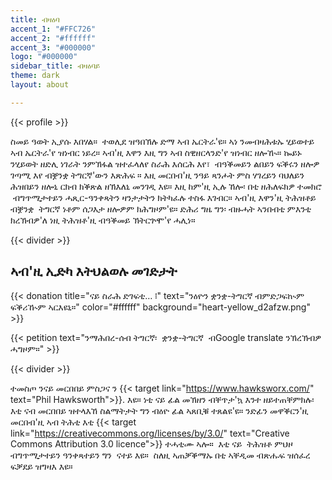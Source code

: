 ```yaml
---
title: ብዛዕባ
accent_1: "#FFC726"
accent_2: "#ffffff"
accent_3: "#000000"
logo: "#000000"
sidebar_title: ብዛዕባይ
theme: dark
layout: about

---
```

{{< profile >}}

ስመይ ዓወት ኢያሱ እበሃል።  ተወሊደ ዝዓበኽሉ ድማ ኣብ ኤርትራ'ዩ። ኣነ ንመብዛሕቱኡ ሂይወተይ ኣብ
ኤርትራ'የ ዝነብር ነይረ። ኣብ'ዚ እዋን እዚ ግን ኣብ ስዊዘርላንድ'የ ዝነብር ዘሎዂ። ኰይኑ ንሂይወት
ዘድሊ ነገራት ንምኽፋል ዝተፈላለየ ስራሕ እሰርሕ እየ፣  ብዓቕመይን ልበይን ፍቕሩን ዘሎዎ ገጣሚ እየ
ብቛንቋ ትግርኛ'ውን እጽሕፍ ። እዚ መርበብ'ዚ ንዓይ ጻንሖት ምስ ሃገረይን ባህለይን ሕዝበይን ዘሎኒ
ርክብ ክቕጽል ዘኽእለኒ መንገዲ እዩ። እዚ ከም'ዚ ኢሉ ኸሎ፡ በቲ ዘሕለፍክዎ ተመክሮ  ብግጥሚታተይን
ሓጺር-ዓንቀጻትን ዛንታታትን ክትካፈሉ ተስፋ እገብር። ኣብ'ዚ እዋን'ዚ ትሕዝቶይ ብቛንቋ  ትግርኛ ነቶም
ሰጋእታ ዘሎዎም ክሕግዞም'ዩ። ድሕሪ ግዜ ግን፡ ብዙሓት ኣንበብቲ ምእንቲ ክረኽብዎ'ለ ነዚ ትሕዝቶ'ዚ
ብዓቕመይ ኽትርጕሞ'የ ሓሊነ።

{{< divider >}}

## ኣብ'ዚ ኢድካ እትህልወሉ መገድታት

{{< donation  title="ናይ ስራሕ ድገፍቲ… ፧" text="ንዕዮን ቋንቋ-ትግርኛ ብምድጋፍኲም ፍቕሪዂም ኣርእዩኒ።" color="#ffffff" background="heart-yellow_d2afzw.png" >}}

{{< petition text="ንማሕበረ-ሰብ ትግርኛ፡  ቋንቋ-ትግርኛ  ብGoogle translate ንኽረኽብዎ ሓግዞም።" >}}

{{< divider >}}

ተመስጦ ንናይ መርበበይ ምስጋና ን {{< target link="https://www.hawksworx.com/" text="Phil Hawksworth">}}.
እዩ። ነቲ ናይ ፊል መኽዘን ብቐጥታ'ኳ እንተ ዘይተጠቐምክሉ፡ እቲ ናብ መርበበይ ዝተላእኸ ስልማትታት
ግን ብዕዮ ፊል ኣጸቢቑ ተጸልዩ'ዩ። ንድፊን መዋቕርን'ዚ መርበብ'ዚ ኣብ ትሕቲ እቲ {{< target link="https://creativecommons.org/licenses/by/3.0/" text="Creative Commons Attribution 3.0 licence">}}
ተሓቲሙ ኣሎ።  እቲ ናይ  ትሕዝቶ ምህዞ ብግጥሚታተይን ዓንቀጻተይን ግን  ናተይ እዩ።  ስለዚ
ኣጠቓቕማኡ በቲ ኣቐዲመ ብጽሑፍ ዝሰፈረ ፍቓደይ ዝግዛእ እዩ።
